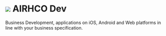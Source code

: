 # <img src="http://airhcoenterprise.com/uk/img/logo.JPG"/>  AIRHCO Dev
Business Development, applications on iOS, Android and Web platforms in line with your business specification.
